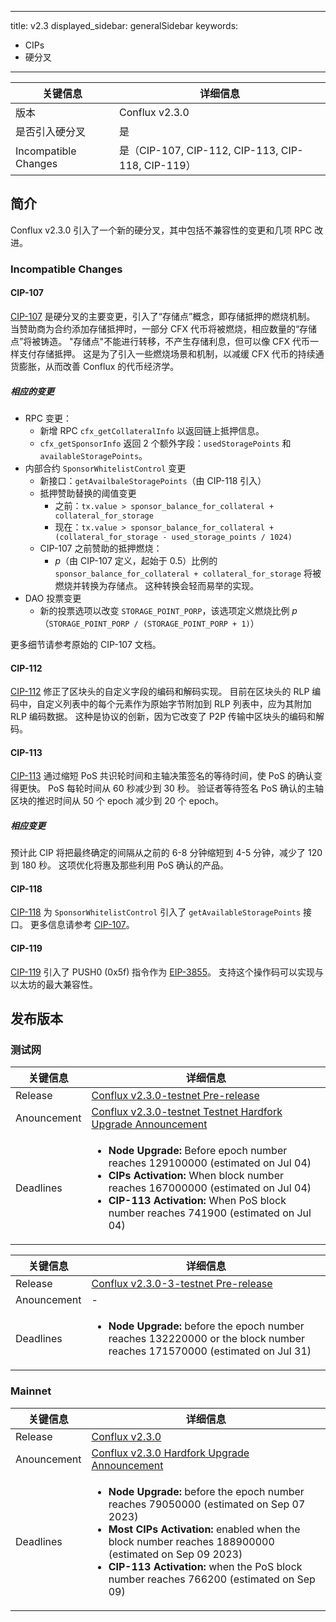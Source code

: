 - - -
title: v2.3 displayed_sidebar: generalSidebar keywords:
  - CIPs
  - 硬分叉
- - -

| 关键信息                 | 详细信息                                           |
| -------------------- | ---------------------------------------------- |
| 版本                   | Conflux v2.3.0                                 |
| 是否引入硬分叉              | 是                                              |
| Incompatible Changes | 是（CIP-107, CIP-112, CIP-113, CIP-118, CIP-119） |

## 简介

Conflux v2.3.0 引入了一个新的硬分叉，其中包括不兼容性的变更和几项 RPC 改进。

### Incompatible Changes

#### CIP-107

[CIP-107](https://github.com/Conflux-Chain/CIPs/blob/master/CIPs/cip-107.md) 是硬分叉的主要变更，引入了“存储点”概念，即存储抵押的燃烧机制。 当赞助商为合约添加存储抵押时，一部分 CFX 代币将被燃烧，相应数量的“存储点”将被铸造。 "存储点"不能进行转移，不产生存储利息，但可以像 CFX 代币一样支付存储抵押。 这是为了引入一些燃烧场景和机制，以减缓 CFX 代币的持续通货膨胀，从而改善 Conflux 的代币经济学。

##### 相应的变更

* RPC 变更：
  * 新增 RPC `cfx_getCollateralInfo` 以返回链上抵押信息。
  * `cfx_getSponsorInfo` 返回 2 个额外字段：`usedStoragePoints` 和 `availableStoragePoints`。
* 内部合约 `SponsorWhitelistControl` 变更
  * 新接口：`getAvailbaleStoragePoints`（由 CIP-118 引入）
  * 抵押赞助替换的阈值变更
    * 之前：`tx.value > sponsor_balance_for_collateral + collateral_for_storage`
    * 现在：`tx.value > sponsor_balance_for_collateral + (collateral_for_storage - used_storage_points / 1024)`
  * CIP-107 之前赞助的抵押燃烧：
    * *p*（由 CIP-107 定义，起始于 0.5）比例的 `sponsor_balance_for_collateral + collateral_for_storage` 将被燃烧并转换为存储点。 这种转换会轻而易举的实现。
* DAO 投票变更
  * 新的投票选项以改变 `STORAGE_POINT_PORP`，该选项定义燃烧比例 *p*（`STORAGE_POINT_PORP / (STORAGE_POINT_PORP + 1)`）

更多细节请参考原始的 CIP-107 文档。

#### CIP-112

[CIP-112](https://github.com/Conflux-Chain/CIPs/blob/master/CIPs/cip-112.md) 修正了区块头的自定义字段的编码和解码实现。 目前在区块头的 RLP 编码中，自定义列表中的每个元素作为原始字节附加到 RLP 列表中，应为其附加 RLP 编码数据。 这种是协议的创新，因为它改变了 P2P 传输中区块头的编码和解码。

#### CIP-113

[CIP-113](https://github.com/Conflux-Chain/CIPs/blob/master/CIPs/cip-113.md) 通过缩短 PoS 共识轮时间和主轴决策签名的等待时间，使 PoS 的确认变得更快。 PoS 每轮时间从 60 秒减少到 30 秒。 验证者等待签名 PoS 确认的主轴区块的推迟时间从 50 个 epoch 减少到 20 个 epoch。

##### 相应变更

预计此 CIP 将把最终确定的间隔从之前的 6-8 分钟缩短到 4-5 分钟，减少了 120 到 180 秒。 这项优化将惠及那些利用 PoS 确认的产品。

#### CIP-118

[CIP-118](https://github.com/Conflux-Chain/CIPs/blob/master/CIPs/cip-118.md) 为 `SponsorWhitelistControl` 引入了 `getAvailableStoragePoints` 接口。 更多信息请参考 [CIP-107](#cip-107)。

#### CIP-119

[CIP-119](https://github.com/Conflux-Chain/CIPs/blob/master/CIPs/cip-119.md) 引入了 PUSH0 (0x5f) 指令作为 [EIP-3855](https://eips.ethereum.org/EIPS/eip-3855)。 支持这个操作码可以实现与以太坊的最大兼容性。

## 发布版本

### 测试网

| 关键信息        | 详细信息                                                                                                                                                           |
| ----------- | -------------------------------------------------------------------------------------------------------------------------------------------------------------- |
| Release     | [Conflux v2.3.0-testnet Pre-release](https://github.com/Conflux-Chain/conflux-rust/releases/tag/v2.3.0-testnet)                                                |
| Anouncement | [Conflux v2.3.0-testnet Testnet Hardfork Upgrade Announcement](https://forum.conflux.fun/t/conflux-v2-3-0-testnet-testnet-hardfork-upgrade-announcement/18949) |
| Deadlines   | <ul><li>**Node Upgrade:** Before epoch number reaches 129100000 (estimated on Jul 04)</li><li>**CIPs Activation:** When block number reaches 167000000 (estimated on Jul 04)</li><li>**CIP-113 Activation:** When PoS block number reaches 741900 (estimated on Jul 04)</li></ul>                                                                                                                                      |

| 关键信息        | 详细信息                                                                                                                |
| ----------- | ------------------------------------------------------------------------------------------------------------------- |
| Release     | [Conflux v2.3.0-3-testnet Pre-release](https://github.com/Conflux-Chain/conflux-rust/releases/tag/v2.3.0-3-testnet) |
| Anouncement | -                                                                                                                   |
| Deadlines   | <ul><li>**Node Upgrade:** before the epoch number reaches 132220000 or the block number reaches 171570000 (estimated on Jul 31)</li></ul>                                                                                           |

### Mainnet

| 关键信息        | 详细信息                                                                                                                           |
| ----------- | ------------------------------------------------------------------------------------------------------------------------------ |
| Release     | [Conflux v2.3.0](https://github.com/Conflux-Chain/conflux-rust/releases/tag/v2.3.0)                                            |
| Anouncement | [Conflux v2.3.0 Hardfork Upgrade Announcement](https://forum.conflux.fun/t/conflux-v2-3-0-hardfork-upgrade-announcement/19111) |
| Deadlines   | <ul><li>**Node Upgrade:** before the epoch number reaches 79050000 (estimated on Sep 07 2023)</li><li>**Most CIPs Activation:**  enabled when the block number reaches 188900000 (estimated on Sep 09 2023)</li><li>**CIP-113 Activation:** when the PoS block number reaches 766200 (estimated on Sep 09)</li></ul>                                                                                                      |
